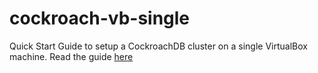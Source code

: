 # cockroach-vb-single
Quick Start Guide to setup a CockroachDB cluster on a single VirtualBox machine.
Read the guide [here](uptimedba.github.io/cockroach-vb-single/)
